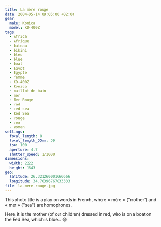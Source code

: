 ```yaml
---
title: La mère rouge
date: 2004-05-14 09:05:00 +02:00
gear:
  make: Konica
  model: KD-400Z
tags:
  - Africa
  - Afrique
  - bateau
  - bikini
  - bleu
  - blue
  - boat
  - Egypt
  - Égypte
  - femme
  - KD-400Z
  - Konica
  - maillot de bain
  - mer
  - Mer Rouge
  - red
  - red sea
  - Red Sea
  - rouge
  - sea
  - woman
settings:
  focal_length: 8
  focal_length_35mm: 39
  iso: 100
  aperture: 4.7
  shutter_speed: 1/1000
dimensions:
  width: 2222
  height: 1643
geo:
  latitude: 26.321260001666666
  longitude: 34.76396767833333
file: la-mere-rouge.jpg
---
```


This photo title is a play on words in French, where « mère » ("mother") and « mer » ("sea") are homophones.

Here, it is the mother (of our children) dressed in red, who is on a boat on the Red Sea, which is blue… 😅
